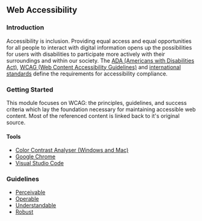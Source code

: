 ## Web Accessibility

### Introduction 

Accessibility is inclusion. Providing equal access and equal opportunities for all people to interact with digital information opens up the possibilities for users with disabilities to participate more actively with their surroundings and within our society. The [ADA (Americans with Disabilities Act)](https://www.interactiveaccessibility.com/services/ada-compliance), [WCAG (Web Content Accessibility Guidelines)](https://www.w3.org/WAI/standards-guidelines/wcag/) and [international standards](https://www.w3.org/WAI/policies/) define the requirements for accessibility compliance.

### Getting Started 

This module focuses on WCAG: the principles, guidelines, and success criteria which lay the foundation necessary for maintaining accessible web content. Most of the referenced content is linked back to it's original source.

#### Tools
- [Color Contrast Analyser (Windows and Mac)](https://developer.paciellogroup.com/resources/contrastanalyser/)
- [Google Chrome](https://www.google.com/chrome/)
- [Visual Studio Code](https://code.visualstudio.com/) 


### Guidelines

- [Perceivable](1-perceivable/README.md)
- [Operable](2-operable/README.md)
- [Understandable](3-understandable/README.md)
- [Robust](4-robust/README.md)


